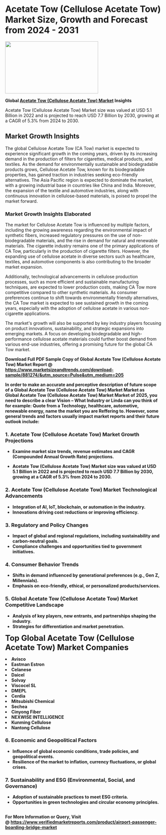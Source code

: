 <H1>Acetate Tow (Cellulose Acetate Tow) Market Size, Growth and Forecast from 2024 - 2031</H1><img class="aligncenter size-medium wp-image-584254" src="https://thirdeyenews.in/wp-content/uploads/2024/09/Global-Market-Research-300x168.jpeg" alt="" width="300" height="168" /><p><strong>Global&nbsp;<a href="https://www.marketsizeandtrends.com/download-sample/881274/&amp;utm_source=Pulse&amp;utm_medium=205">Acetate Tow (Cellulose Acetate Tow) Market</a> Insights</strong></p><p>Acetate Tow (Cellulose Acetate Tow) Market size was valued at USD 5.1 Billion in 2022 and is projected to reach USD 7.7 Billion by 2030, growing at a CAGR of 5.3% from 2024 to 2030.</p><p><h2>Market Growth Insights</h2> <p>The global Cellulose Acetate Tow (CA Tow) market is expected to experience significant growth in the coming years, driven by its increasing demand in the production of filters for cigarettes, medical products, and textiles. As the demand for environmentally sustainable and biodegradable products grows, Cellulose Acetate Tow, known for its biodegradable properties, has gained traction in industries seeking eco-friendly alternatives. The Asia Pacific region is expected to dominate the market, with a growing industrial base in countries like China and India. Moreover, the expansion of the textile and automotive industries, along with continuous innovation in cellulose-based materials, is poised to propel the market forward.</p> <p><strong></strong></p> <h3>Market Growth Insights Elaborated</h3> <p>The market for Cellulose Acetate Tow is influenced by multiple factors, including the growing awareness regarding the environmental impact of synthetic fibers, increased regulatory pressures on the use of non-biodegradable materials, and the rise in demand for natural and renewable materials. The cigarette industry remains one of the primary applications of CA Tow, particularly in the production of cigarette filters. However, the expanding use of cellulose acetate in diverse sectors such as healthcare, textiles, and automotive components is also contributing to the broader market expansion.</p> <p>Additionally, technological advancements in cellulose production processes, such as more efficient and sustainable manufacturing techniques, are expected to lower production costs, making CA Tow more competitive compared to other synthetic materials. As consumer preferences continue to shift towards environmentally friendly alternatives, the CA Tow market is expected to see sustained growth in the coming years, especially with the adoption of cellulose acetate in various non-cigarette applications.</p> <p>The market's growth will also be supported by key industry players focusing on product innovations, sustainability, and strategic expansions into emerging markets. A focus on developing biodegradable and high-performance cellulose acetate materials could further boost demand from various end-use industries, offering a promising future for the global CA Tow market.</p> <p><strong></p><p><span class=""><strong>Download Full PDF Sample Copy of Global Acetate Tow (Cellulose Acetate Tow) Market Report</strong> @ <a href="https://www.marketsizeandtrends.com/download-sample/881274/&amp;utm_source=Pulse&amp;utm_medium=205" target="_blank">https://www.marketsizeandtrends.com/download-sample/881274/&amp;utm_source=Pulse&amp;utm_medium=205</a></span></p><p>In order to make an accurate and perceptive description of future scope of a Global&nbsp;Acetate Tow (Cellulose Acetate Tow) Market Market as Global&nbsp;Acetate Tow (Cellulose Acetate Tow) Market Market of 2025, you need to describe a clear Vision &ndash; What Industry or Linda can you think of for example: Quote from a Technology, healthcare, automotive, renewable energy, name the market you are Reffering to. However, some general trends and factors usually impact market reports and their future outlook include:</p><h3>1.&nbsp;<strong>Acetate Tow (Cellulose Acetate Tow) Market Growth Projections</strong></h3><ul><li>Examine market size trends, revenue estimates and CAGR (Compounded Annual Growth Rate) projections.</li><li><p>Acetate Tow (Cellulose Acetate Tow) Market size was valued at USD 5.1 Billion in 2022 and is projected to reach USD 7.7 Billion by 2030, growing at a CAGR of 5.3% from 2024 to 2030.</p></li></ul><h3>2.&nbsp;<strong>Acetate Tow (Cellulose Acetate Tow) Market Technological Advancements</strong></h3><ul><li>Integration of AI, IoT, blockchain, or automation in the industry.</li><li>Innovations driving cost reductions or improving efficiency.</li></ul><h3>3.&nbsp;<strong>Regulatory and Policy Changes</strong></h3><ul><li>Impact of global and regional regulations, including sustainability and carbon-neutral goals.</li><li>Compliance challenges and opportunities tied to government initiatives.</li></ul><h3>4.&nbsp;<strong>Consumer Behavior Trends</strong></h3><ul><li>Shifts in demand influenced by generational preferences (e.g., Gen Z, Millennials).</li><li>Emphasis on eco-friendly, ethical, or personalized products/services.</li></ul><h3>5.&nbsp;<strong>Global Acetate Tow (Cellulose Acetate Tow) Market Competitive Landscape</strong></h3><ul><li>Analysis of key players, new entrants, and partnerships shaping the industry.</li><li>Strategies for differentiation and market penetration.</li></ul><p data-pm-slice="1 1 []"><span style="color: inherit; font-family: inherit; font-size: 25px;">Top Global Acetate Tow (Cellulose Acetate Tow) Market Companies</span></p><div class="" data-test-id=""><p><li>Avisco</li><li> Eastman Estron</li><li> Celanese</li><li> Daicel</li><li> Solvay</li><li> Viscocel SL</li><li> DMEPL</li><li> Cerdia</li><li> Mitsubishi Chemical</li><li> Sechea</li><li> Cinyong Fiber</li><li> NEXWISE INTELLIGENCE</li><li> Kunming Cellulose</li><li> Nantong Cellulose</li></p></div><h3>6.&nbsp;<strong>Economic and Geopolitical Factors</strong></h3><ul><li>Influence of global economic conditions, trade policies, and geopolitical events.</li><li>Resilience of the market to inflation, currency fluctuations, or global crises.</li></ul><h3>7.&nbsp;<strong>Sustainability and ESG (Environmental, Social, and Governance)</strong></h3><ul><li>Adoption of sustainable practices to meet ESG criteria.</li><li>Opportunities in green technologies and circular economy principles.</li></ul><h2><strong style="font-size: 14px;">For More Information or Query, Visit @&nbsp;</strong><a style="background-color: #ffffff; font-size: 14px;" href="https://www.marketsizeandtrends.com/report/acetate-tow-cellulose-acetate-tow-market/" target="_blank">https://www.verifiedmarketreports.com/product/airport-passenger-boarding-bridge-market</a></h2>
